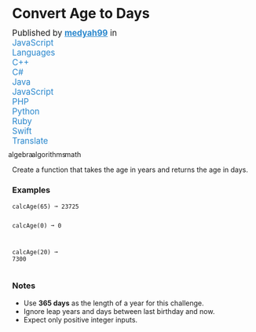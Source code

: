 <div class="grey-segment code-area instructions"><div class="ui header instructions-header"><h2 class="content" style="font-size: 1.75rem; margin-top: -3px;">Convert Age to Days</h2><div class="sub header no-highlight" style="font-size: 1.05rem; margin-bottom: 8px; margin-top: -10px;"><span>Published by</span><!-- react-text: 1497 --> <!-- /react-text --><a href="../user/jyCByAZwu576xDwEL" style="color: rgb(41, 135, 205); font-weight: 700;">medyah99</a><!-- react-text: 1499 --> <!-- /react-text --><span>in</span><!-- react-text: 1501 --> <!-- /react-text --><div role="listbox" aria-expanded="false" class="ui inline simple dropdown" tabindex="0" style="color: rgb(41, 135, 205); padding-bottom: 3px;"><div class="text" role="alert" aria-live="polite">JavaScript</div><i aria-hidden="true" class="caret down icon"></i><div class="menu transition" style="margin-top: 0px;"><div class="header" style="cursor: default;"><span>Languages</span></div><div class="divider"></div><div role="option" aria-checked="false" class="item"><span class="text">C++</span></div><div role="option" aria-checked="false" class="item"><span class="text">C#</span></div><div role="option" aria-checked="false" class="item"><span class="text">Java</span></div><div role="option" aria-checked="true" class="active item"><span class="text">JavaScript</span></div><div role="option" aria-checked="false" class="item"><span class="text">PHP</span></div><div role="option" aria-checked="false" class="item"><span class="text">Python</span></div><div role="option" aria-checked="false" class="item"><span class="text">Ruby</span></div><div role="option" aria-checked="false" class="item"><span class="text">Swift</span></div><div class="divider"></div><div role="option" aria-disabled="true" class="disabled item" style="min-width: 150px;"><i aria-hidden="true" class="plus icon"></i><span>Translate</span></div></div></div></div><div class="sub header no-highlight" style="margin-left: -8px; margin-top: -2px;"><a class="ui label" style="margin-right: -2px;"><!-- react-text: 1527 -->algebra<!-- /react-text --></a><a class="ui label" style="margin-right: -2px;"><!-- react-text: 1529 -->algorithms<!-- /react-text --></a><a class="ui label" style="margin-right: -2px;"><!-- react-text: 1531 -->math<!-- /react-text --></a><div class="suggest-tag-icon"><i aria-hidden="true" class="blue plus link icon" style="margin-left: 10px;"></i></div></div></div><div><p><span>Create a function that takes the age in years and returns the age in days.</span></p><h3><span>Examples</span></h3><pre><code>calcAge(65) ➞ 23725

calcAge(0) ➞ 0

calcAge(20) ➞ 7300</code></pre><h3><span>Notes</span></h3><ul><li><span>Use </span><strong><span>365 days</span></strong><span> as the length of a year for this challenge.</span></li><li><span>Ignore leap years and days between last birthday and now.</span></li><li><span>Expect only positive integer inputs.</span></li></ul></div></div>